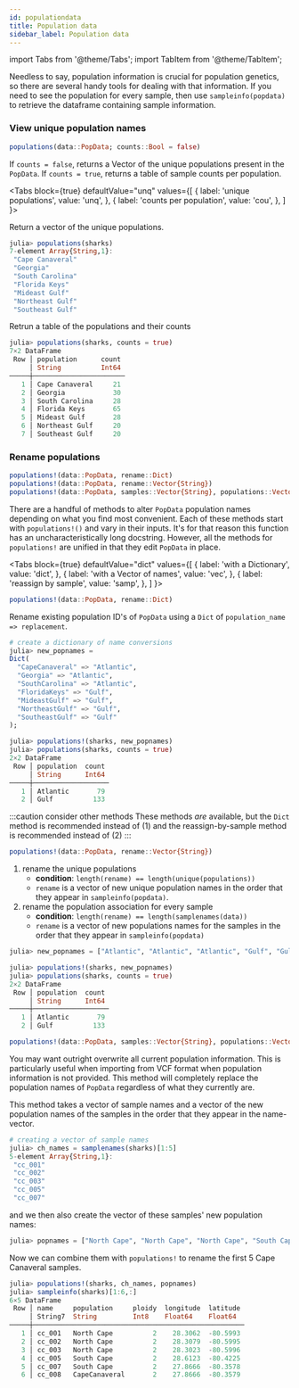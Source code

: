 ```yaml
---
id: populationdata
title: Population data
sidebar_label: Population data
---
```

import Tabs from '@theme/Tabs';
import TabItem from '@theme/TabItem';

Needless to say, population information is crucial for population genetics, so there are several handy tools for dealing with that information.
If you need to see the population for every sample, then use `sampleinfo(popdata)` to retrieve the dataframe containing sample information.

### View unique population names

```julia
populations(data::PopData; counts::Bool = false)
```
If `counts = false`, returns a Vector of the unique populations present in the `PopData`. If `counts = true`, returns a
table of sample counts per population.

<Tabs
  block={true}
  defaultValue="unq"
  values={[
    { label: 'unique populations', value: 'unq', },
    { label: 'counts per population', value: 'cou', },
  ]
}>
<TabItem value="unq">

Return a vector of the unique populations. 

``` julia
julia> populations(sharks)
7-element Array{String,1}:
 "Cape Canaveral"
 "Georgia"
 "South Carolina"
 "Florida Keys"
 "Mideast Gulf"
 "Northeast Gulf"
 "Southeast Gulf"
```

</TabItem>
<TabItem value="cou">

Retrun a table of the populations and their counts

``` julia
julia> populations(sharks, counts = true)
7×2 DataFrame
 Row │ population      count 
     │ String          Int64 
─────┼───────────────────────
   1 │ Cape Canaveral     21
   2 │ Georgia            30
   3 │ South Carolina     28
   4 │ Florida Keys       65
   5 │ Mideast Gulf       28
   6 │ Northeast Gulf     20
   7 │ Southeast Gulf     20
```

</TabItem>
</Tabs>



### Rename populations
```julia
populations!(data::PopData, rename::Dict)
populations!(data::PopData, rename::Vector{String})
populations!(data::PopData, samples::Vector{String}, populations::Vector{String})
```

There are a handful of methods to alter `PopData` population names depending on what you find most convenient. Each of these methods start with `populations!()` and vary in their inputs. It's for that reason this function has an uncharacteristically long docstring. However, all the methods for `populations!` are unified in that they edit `PopData` in place.

<Tabs
  block={true}
  defaultValue="dict"
  values={[
    { label: 'with a Dictionary', value: 'dict', },
    { label: 'with a Vector of names', value: 'vec', },
	{ label: 'reassign by sample', value: 'samp', },
  ]
}>
<TabItem value="dict">

```julia
populations!(data::PopData, rename::Dict)
```

Rename existing population ID's of `PopData` using a `Dict` of
`population_name => replacement`.

``` julia
# create a dictionary of name conversions
julia> new_popnames = 
Dict(
  "CapeCanaveral" => "Atlantic",
  "Georgia" => "Atlantic",
  "SouthCarolina" => "Atlantic",
  "FloridaKeys" => "Gulf",
  "MideastGulf" => "Gulf",
  "NortheastGulf" => "Gulf",
  "SoutheastGulf" => "Gulf"
);	

julia> populations!(sharks, new_popnames)
julia> populations(sharks, counts = true)
2×2 DataFrame
 Row │ population  count 
     │ String      Int64 
─────┼───────────────────
   1 │ Atlantic       79
   2 │ Gulf          133
```

</TabItem>
<TabItem value="vec">

:::caution consider other methods
These methods _are_ available, but the `Dict` method is recommended instead of (1) and the reassign-by-sample method is recommended
instead of (2)
:::

```julia
populations!(data::PopData, rename::Vector{String})
```

1. rename the unique populations
    - **condition**: `length(rename) == length(unique(populations))`
    - `rename` is a vector of new unique population names in the order that they appear in `sampleinfo(popdata)`.
2. rename the population association for every sample
    - **condition**: `length(rename) == length(samplenames(data))`
    - `rename` is a vector of new populations names for the samples in the order that they appear in `sampleinfo(popdata)`

```julia
julia> new_popnames = ["Atlantic", "Atlantic", "Atlantic", "Gulf", "Gulf", "Gulf", "Gulf"] ;

julia> populations!(sharks, new_popnames)
julia> populations(sharks, counts = true)
2×2 DataFrame
 Row │ population  count 
     │ String      Int64 
─────┼───────────────────
   1 │ Atlantic       79
   2 │ Gulf          133
```

</TabItem>
<TabItem value="samp">

```julia
populations!(data::PopData, samples::Vector{String}, populations::Vector{String})
```

You may want outright overwrite all current population information. This is particularly useful when importing from VCF format when population information is not provided. This method will completely replace the population names of `PopData` regardless of what they currently are. 

This method takes a vector of sample names and a vector of the new population names of the samples in the order that they appear in the name-vector.

```julia
# creating a vector of sample names
julia> ch_names = samplenames(sharks)[1:5]
5-element Array{String,1}:
 "cc_001"
 "cc_002"
 "cc_003"
 "cc_005"
 "cc_007"
```

and we then also create the vector of these samples' new population names:

```julia
julia> popnames = ["North Cape", "North Cape", "North Cape", "South Cape", "South Cape"] ;
```

Now we can combine them with `populations!` to rename the first 5 Cape Canaveral samples.

```julia
julia> populations!(sharks, ch_names, popnames)
julia> sampleinfo(sharks)[1:6,:]
6×5 DataFrame
 Row │ name     population     ploidy  longitude  latitude 
     │ String7  String         Int8    Float64    Float64  
─────┼─────────────────────────────────────────────────────
   1 │ cc_001   North Cape          2    28.3062  -80.5993
   2 │ cc_002   North Cape          2    28.3079  -80.5995
   3 │ cc_003   North Cape          2    28.3023  -80.5996
   4 │ cc_005   South Cape          2    28.6123  -80.4225
   5 │ cc_007   South Cape          2    27.8666  -80.3578
   6 │ cc_008   CapeCanaveral       2    27.8666  -80.3579
```

</TabItem>
</Tabs>